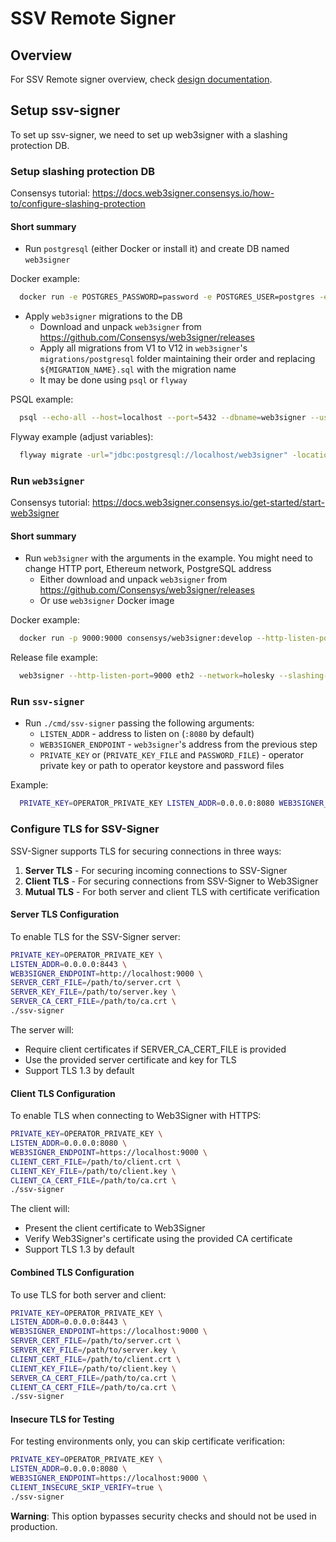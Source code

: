 # SSV Remote Signer

## Overview

For SSV Remote signer overview, check [design documentation](./DESIGN.md).

## Setup ssv-signer

To set up ssv-signer, we need to set up web3signer with a slashing protection DB.

### Setup slashing protection DB

Consensys tutorial: https://docs.web3signer.consensys.io/how-to/configure-slashing-protection

#### Short summary

- Run `postgresql` (either Docker or install it) and create DB named `web3signer`

Docker example:

```bash
  docker run -e POSTGRES_PASSWORD=password -e POSTGRES_USER=postgres -e POSTGRES_DB=web3signer -p 5432:5432 postgres
```

- Apply `web3signer` migrations to the DB
    - Download and unpack `web3signer` from https://github.com/Consensys/web3signer/releases
    - Apply all migrations from V1 to V12 in `web3signer`'s `migrations/postgresql` folder maintaining their order and
      replacing `${MIGRATION_NAME}.sql` with the migration name
    - It may be done using `psql` or `flyway`

PSQL example:

```bash
  psql --echo-all --host=localhost --port=5432 --dbname=web3signer --username=postgres -f ./web3signer/migrations/postgresql/V1_initial.sql
```

Flyway example (adjust variables):

```bash
  flyway migrate -url="jdbc:postgresql://localhost/web3signer" -locations="filesystem:/web3signer/migrations/postgresql"
```

### Run `web3signer`

Consensys tutorial: https://docs.web3signer.consensys.io/get-started/start-web3signer

#### Short summary

- Run `web3signer` with the arguments in the example. You might need to change HTTP port, Ethereum network, PostgreSQL
  address
    - Either download and unpack `web3signer` from https://github.com/Consensys/web3signer/releases
    - Or use `web3signer` Docker image

Docker example:

```bash
  docker run -p 9000:9000 consensys/web3signer:develop --http-listen-port=9000 eth2 --network=holesky --slashing-protection-db-url="jdbc:postgresql://${POSTGRES_HOST}/web3signer" --slashing-protection-db-username=postgres --slashing-protection-db-password=password --key-manager-api-enabled=true
```

Release file example:

```bash
  web3signer --http-listen-port=9000 eth2 --network=holesky --slashing-protection-db-url="jdbc:postgresql://${POSTGRES_HOST}/web3signer" --slashing-protection-db-username=postgres --slashing-protection-db-password=password --key-manager-api-enabled=true
```

### Run `ssv-signer`

- Run `./cmd/ssv-signer` passing the following arguments:
    - `LISTEN_ADDR` - address to listen on (`:8080` by default)
    - `WEB3SIGNER_ENDPOINT` - `web3signer`'s address from the previous step
    - `PRIVATE_KEY` or (`PRIVATE_KEY_FILE` and `PASSWORD_FILE`) - operator private key or path to operator keystore and
      password files

Example:

```bash
  PRIVATE_KEY=OPERATOR_PRIVATE_KEY LISTEN_ADDR=0.0.0.0:8080 WEB3SIGNER_ENDPOINT=http://localhost:9000 ./ssv-signer
```

### Configure TLS for SSV-Signer

SSV-Signer supports TLS for securing connections in three ways:

1. **Server TLS** - For securing incoming connections to SSV-Signer
2. **Client TLS** - For securing connections from SSV-Signer to Web3Signer
3. **Mutual TLS** - For both server and client TLS with certificate verification

#### Server TLS Configuration

To enable TLS for the SSV-Signer server:

```bash
PRIVATE_KEY=OPERATOR_PRIVATE_KEY \
LISTEN_ADDR=0.0.0.0:8443 \
WEB3SIGNER_ENDPOINT=http://localhost:9000 \
SERVER_CERT_FILE=/path/to/server.crt \
SERVER_KEY_FILE=/path/to/server.key \
SERVER_CA_CERT_FILE=/path/to/ca.crt \
./ssv-signer
```

The server will:

- Require client certificates if SERVER_CA_CERT_FILE is provided
- Use the provided server certificate and key for TLS
- Support TLS 1.3 by default

#### Client TLS Configuration

To enable TLS when connecting to Web3Signer with HTTPS:

```bash
PRIVATE_KEY=OPERATOR_PRIVATE_KEY \
LISTEN_ADDR=0.0.0.0:8080 \
WEB3SIGNER_ENDPOINT=https://localhost:9000 \
CLIENT_CERT_FILE=/path/to/client.crt \
CLIENT_KEY_FILE=/path/to/client.key \
CLIENT_CA_CERT_FILE=/path/to/ca.crt \
./ssv-signer
```

The client will:

- Present the client certificate to Web3Signer
- Verify Web3Signer's certificate using the provided CA certificate
- Support TLS 1.3 by default

#### Combined TLS Configuration

To use TLS for both server and client:

```bash
PRIVATE_KEY=OPERATOR_PRIVATE_KEY \
LISTEN_ADDR=0.0.0.0:8443 \
WEB3SIGNER_ENDPOINT=https://localhost:9000 \
SERVER_CERT_FILE=/path/to/server.crt \
SERVER_KEY_FILE=/path/to/server.key \
CLIENT_CERT_FILE=/path/to/client.crt \
CLIENT_KEY_FILE=/path/to/client.key \
SERVER_CA_CERT_FILE=/path/to/ca.crt \
CLIENT_CA_CERT_FILE=/path/to/ca.crt \
./ssv-signer
```

#### Insecure TLS for Testing

For testing environments only, you can skip certificate verification:

```bash
PRIVATE_KEY=OPERATOR_PRIVATE_KEY \
LISTEN_ADDR=0.0.0.0:8080 \
WEB3SIGNER_ENDPOINT=https://localhost:9000 \
CLIENT_INSECURE_SKIP_VERIFY=true \
./ssv-signer
```

**Warning**: This option bypasses security checks and should not be used in production.

